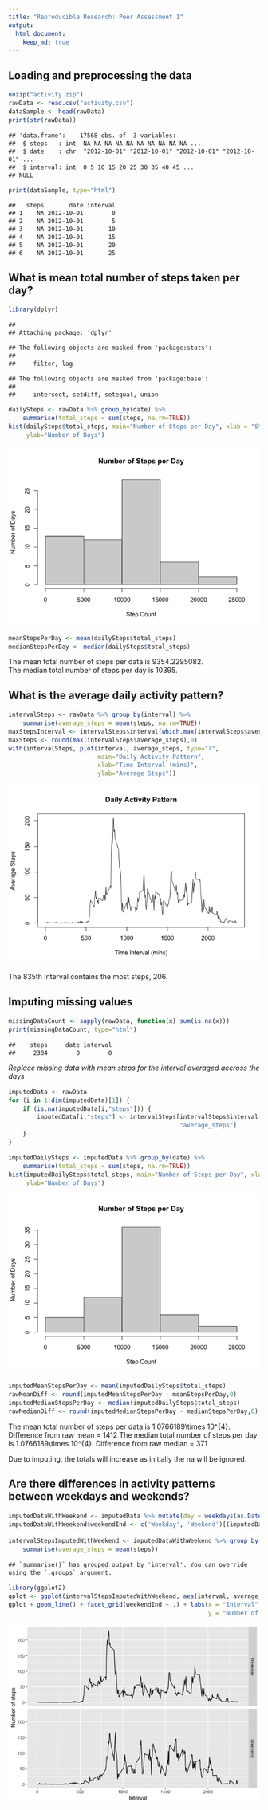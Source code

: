 ```yaml
---
title: "Reproducible Research: Peer Assessment 1"
output: 
  html_document:
    keep_md: true
---
```



## Loading and preprocessing the data

```r
unzip("activity.zip")
rawData <- read.csv("activity.csv")
dataSample <- head(rawData)
print(str(rawData))
```

```
## 'data.frame':	17568 obs. of  3 variables:
##  $ steps   : int  NA NA NA NA NA NA NA NA NA NA ...
##  $ date    : chr  "2012-10-01" "2012-10-01" "2012-10-01" "2012-10-01" ...
##  $ interval: int  0 5 10 15 20 25 30 35 40 45 ...
## NULL
```

```r
print(dataSample, type="html")
```

```
##   steps       date interval
## 1    NA 2012-10-01        0
## 2    NA 2012-10-01        5
## 3    NA 2012-10-01       10
## 4    NA 2012-10-01       15
## 5    NA 2012-10-01       20
## 6    NA 2012-10-01       25
```


## What is mean total number of steps taken per day?


```r
library(dplyr)
```

```
## 
## Attaching package: 'dplyr'
```

```
## The following objects are masked from 'package:stats':
## 
##     filter, lag
```

```
## The following objects are masked from 'package:base':
## 
##     intersect, setdiff, setequal, union
```

```r
dailySteps <- rawData %>% group_by(date) %>% 
    summarise(total_steps = sum(steps, na.rm=TRUE))
hist(dailySteps$total_steps, main="Number of Steps per Day", xlab = "Step Count",
     ylab="Number of Days")
```

![](PA1_template_files/figure-html/unnamed-chunk-2-1.png)<!-- -->


```r
meanStepsPerDay <- mean(dailySteps$total_steps)
medianStepsPerDay <- median(dailySteps$total_steps)
```

The mean total number of steps per data is 9354.2295082.  
The median total number of steps per day is 10395.  

## What is the average daily activity pattern?


```r
intervalSteps <- rawData %>% group_by(interval) %>% 
    summarise(average_steps = mean(steps, na.rm=TRUE))
maxStepsInterval <- intervalSteps$interval[which.max(intervalSteps$average_steps)]
maxSteps <- round(max(intervalSteps$average_steps),0)
with(intervalSteps, plot(interval, average_steps, type="l",
                         main="Daily Activity Pattern", 
                         xlab="Time Interval (mins)",
                         ylab="Average Steps"))
```

![](PA1_template_files/figure-html/unnamed-chunk-4-1.png)<!-- -->

The 835th interval contains the most steps, 206.  

## Imputing missing values


```r
missingDataCount <- sapply(rawData, function(x) sum(is.na(x)))
print(missingDataCount, type="html")
```

```
##    steps     date interval 
##     2304        0        0
```

_Replace missing data with mean steps for the interval averaged accross the days_

```r
imputedData <- rawData
for (i in 1:dim(imputedData)[1]) {
    if (is.na(imputedData[i,"steps"])) {
        imputedData[i,"steps"] <- intervalSteps[intervalSteps$interval == imputedData[i, "interval"],
                                                "average_steps"]
    }
}
```


```r
imputedDailySteps <- imputedData %>% group_by(date) %>% 
    summarise(total_steps = sum(steps, na.rm=TRUE))
hist(imputedDailySteps$total_steps, main="Number of Steps per Day", xlab = "Step Count",
     ylab="Number of Days")
```

![](PA1_template_files/figure-html/unnamed-chunk-7-1.png)<!-- -->


```r
imputedMeanStepsPerDay <- mean(imputedDailySteps$total_steps)
rawMeanDiff <- round(imputedMeanStepsPerDay - meanStepsPerDay,0)
imputedMedianStepsPerDay <- median(imputedDailySteps$total_steps)
rawMedianDiff <- round(imputedMedianStepsPerDay - medianStepsPerDay,0)
```

The mean total number of steps per data is 1.0766189\times 10^{4}.
Difference from raw mean = 1412
The median total number of steps per day is 1.0766189\times 10^{4}. 
Difference from raw median = 371

Due to imputing, the totals will increase as initially the na will be ignored.

## Are there differences in activity patterns between weekdays and weekends?


```r
imputedDataWithWeekend <- imputedData %>% mutate(day = weekdays(as.Date(date))) 
imputedDataWithWeekend$weekendInd <- c('Weekday', 'Weekend')[(imputedDataWithWeekend$day) %in% c("Saturday", "Sunday") + 1L] 

intervalStepsImputedWithWeekend <- imputedDataWithWeekend %>% group_by(interval, weekendInd) %>% 
    summarise(average_steps = mean(steps))
```

```
## `summarise()` has grouped output by 'interval'. You can override using the `.groups` argument.
```



```r
library(ggplot2)
gplot <- ggplot(intervalStepsImputedWithWeekend, aes(interval, average_steps)) 
gplot + geom_line() + facet_grid(weekendInd ~ .) + labs(x = "Interval",
                                                        y = "Number of steps")
```

![](PA1_template_files/figure-html/unnamed-chunk-10-1.png)<!-- -->
